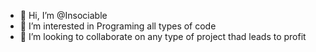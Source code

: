 - 👋 Hi, I’m @Insociable
- 👀 I’m interested in Programing all types of code
- 💞️ I’m looking to collaborate on any type of project thad leads to profit
